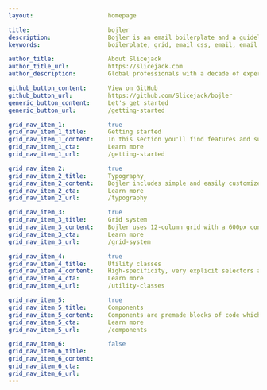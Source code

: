 ```yaml
---
layout:                     homepage

title:                      bojler
description:                Bojler is an email boilerplate and a guideline for writing HTML code that will render correctly across each of the most popular email clients.
keywords:                   boilerplate, grid, email css, email, email boilerplate, email campaigns, email template, bojler, slicejack

author_title:               About Slicejack
author_title_url:           https://slicejack.com
author_description:         Global professionals with a decade of experience in digital development services. <br>We design and build great-looking tested email templates — so you don’t have to.

github_button_content:      View on GitHub
github_button_url:          https://github.com/Slicejack/bojler
generic_button_content:     Let's get started
generic_button_url:         /getting-started

grid_nav_item_1:            true
grid_nav_item_1_title:      Getting started
grid_nav_item_1_content:    In this section you'll find features and support table, basic information about Bojler and how to use it properly. If you're first time user then you should read this first.
grid_nav_item_1_cta:        Learn more
grid_nav_item_1_url:        /getting-started

grid_nav_item_2:            true
grid_nav_item_2_title:      Typography
grid_nav_item_2_content:    Bojler includes simple and easily customized typography for headings, table cells and lists.
grid_nav_item_2_cta:        Learn more
grid_nav_item_2_url:        /typography

grid_nav_item_3:            true
grid_nav_item_3_title:      Grid system
grid_nav_item_3_content:    Bojler uses 12-column grid with a 600px container. On mobile devices (under 640px wide), columns become full width and stack vertically.
grid_nav_item_3_cta:        Learn more
grid_nav_item_3_url:        /grid-system

grid_nav_item_4:            true
grid_nav_item_4_title:      Utility classes
grid_nav_item_4_content:    High-specificity, very explicit selectors and helper classes. We use them to easily manipulate with things such as tables, alignment and spacing.
grid_nav_item_4_cta:        Learn more
grid_nav_item_4_url:        /utility-classes

grid_nav_item_5:            true
grid_nav_item_5_title:      Components
grid_nav_item_5_content:    Components are premade blocks of code which you can use to build your own email template. These components are optional and other things don’t depend on them.
grid_nav_item_5_cta:        Learn more
grid_nav_item_5_url:        /components

grid_nav_item_6:            false
grid_nav_item_6_title:
grid_nav_item_6_content:
grid_nav_item_6_cta:
grid_nav_item_6_url:
---
```

